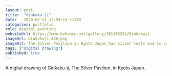 ```yaml
---
layout: post
title:  "Ginkaku-ji"
date:   2020-07-22 12:59:13 +1300
categories: portfolio
role: Digital painting
websiteUrl: https://www.behance.net/gallery/101116233/Ginkakuji
imageUrl: Ginkakuji-400.png 
imageAlt: The Silver Pavilion in Kyoto Japan has silver roofs and is surrounded by zen gardens and tranquil ponds
tags: ["Digital drawing"]
published: true
---
```

 
A digital drawing of Ginkaku-ji, The Silver Pavilion, in Kyoto Japan.